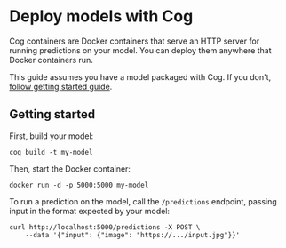 # Deploy models with Cog

Cog containers are Docker containers that serve an HTTP server for running predictions on your model. You can deploy them anywhere that Docker containers run.

This guide assumes you have a model packaged with Cog. If you don't, [follow getting started guide](https://github.com/replicate/cog).

## Getting started

First, build your model:

    cog build -t my-model

Then, start the Docker container:

    docker run -d -p 5000:5000 my-model

To run a prediction on the model, call the `/predictions` endpoint, passing input in the format expected by your model:

    curl http://localhost:5000/predictions -X POST \
        --data '{"input": {"image": "https://.../input.jpg"}}'
